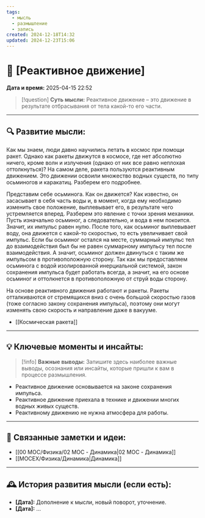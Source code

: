 ```yaml
---
tags:
  - мысль
  - размышление
  - запись
created: 2024-12-18T14:32
updated: 2024-12-23T15:06
---
```


# 💭  [Реактивное движение]

**Дата и время:** 2025-04-15 22:52

> [!question] **Суть мысли:**
> Реактивное движение – это движение в результате отбрасывания от тела какой-то его части.

---

## 🔍 Развитие мысли:

Как мы знаем, люди давно научились летать в космос при помощи ракет. Однако как ракеты движутся в космосе, где нет абсолютно ничего, кроме волн и излучения (однако от них все равно неплохая оттолкнуться)? На самом деле, ракета пользуются реактивным движением. Это движении освоили множество водных существ, по типу осьминогов и каракатиц. Разберем его подробнее. 

Представим себе осьминога. Как он движется? Как известно, он засасывает в себя часть воды и, в момент, когда ему необходимо изменить свое положение, выплевывает его, в результате чего устремляется вперед. Разберем это явление с точки зрения механики. Пусть изначально осьминог, а следовательно, и вода в нем покоится. Значит, их импульс равен нулю. После того, как осьминог выплевывает воду, она движется с какой-то скоростью, то есть увеличивает свой импульс. Если бы осьминог остался на месте, суммарный импульс тел до взаимодействия был бы не равен суммарному импульсу тел после взаимодействия. А значит, осьминог должен двинуться с таким же импульсом в противоположную сторону. Так как мы предоставляем осьминога с водой изолированной инерциальной системой, закон сохранения импульса будет работать всегда, а значит, на его основе осьминог и оттолкнется в противоположную от струй воды сторону.

На основе реактивного движения работают и ракеты. Ракеты отталкиваются от стремящихся вниз с очень большой скоростью газов (тоже согласно закону сохранения импульса), поэтому они могут изменять свою скорость и направление даже в вакууме. 

- [[Космическая ракета]]

---

## 💡 Ключевые моменты и инсайты:

> [!info] **Важные выводы:**
> Запишите здесь наиболее важные выводы, осознания или инсайты, которые пришли к вам в процессе размышления.

- Реактивное движение основывается на законе сохранения импульса.
- Реактивное движение приехала в технике и движении многих водных живых существ. 
- Реактивному движению не нужна атмосфера для работы.

---


## 🔄 Связанные заметки и идеи:

- [[00 MOC/Физика/02 MOC - Динамика|02 MOC - Динамика]]
- [[MOCEX/Физика/Динамика|Динамика]]

---

## 🕰️ История развития мысли (если есть):

* **[Дата]:**  Дополнение к мысли, новый поворот, уточнение.
* **[Дата]:**  ...